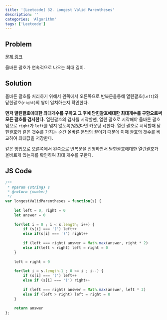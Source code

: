 ```yaml
---
title: '[Leetcode] 32. Longest Valid Parentheses'
description: ''
categories: 'Algorithm'
tags: ['Leetcode']
---
```


## Problem

[문제 링크](https://leetcode.com/problems/longest-valid-parentheses/)

올바른 괄호가 연속적으로 나오는 최대 길이.

## Solution

올바른 괄호를 처리하기 위해서 왼쪽에서 오른쪽으로 반복문을통해 열린괄호(`left`)와 닫힌괄호(`right`)의 쌍이 일치하는지 확인한다.

**먼저 열린괄호에대한 최대개수를 구하고 그 후에 닫힌괄호에대한 최대개수를 구함으로써 모든 괄호를 검사한다.**
열린괄호의 검사를 시작할땐, 열린 괄호로 시작해야 올바른 괄호임으로 `right`가 `left`를 넘지 않도록(넘었다면 카운팅 x)한다.
열린 괄호로 시작할때 닫힌괄호와 같은 갯수를 가지는 순간 올바른 문법의 끝이기 때문에 이때 괄호의 갯수를 비교하여 최대값을 저장한다.

같은 방법으로 오른쪽에서 왼쪽으로 반복문을 진행하면서 닫힌괄호에대한 열린괄호가 올바르게 있는지를 확인하여 최대 개수를 구한다.

## JS Code

```js
/**
 * @param {string} s
 * @return {number}
 */
var longestValidParentheses = function(s) {
    
    let left = 0, right = 0 
    let answer = 0
    
    for(let i = 0 ; i < s.length; i++) {
        if (s[i] === '(') left++
        else if(s[i] === ')') right++
        
        if (left === right) answer = Math.max(answer, right * 2)
        else if(left < right) left = right = 0
    }
    
    left = right = 0
    
    for(let i = s.length-1 ; 0 <= i ; i--) {
        if (s[i] === '(') left++
        else if (s[i] === ')') right++
        
        if (left === right) answer = Math.max(answer, left * 2)
        else if (left > right) left = right = 0
    }
    
    return answer
};
```